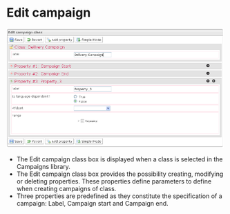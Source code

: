 <!--
created_at: '2012-03-29 15:48:31'
updated_at: '2013-03-13 14:12:06'
authors:
    - 'Jérôme Bogaerts'
contributors:
    - 'Franck Gismondi'
tags:
    - Deliveries
-->

Edit campaign
=============

![](../resources/campaigns-editclass.png)

-   The Edit campaign class box is displayed when a class is selected in the Campaigns library.
-   The Edit campaign class box provides the possibility creating, modifying or deleting properties. These properties define parameters to define when creating campaigns of class.
-   Three properties are predefined as they constitute the specification of a campaign: Label, Campaign start and Campaign end.



